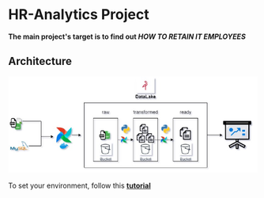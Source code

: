 # HR-Analytics Project
**The main project's target is to find out _HOW TO RETAIN IT EMPLOYEES_**

## Architecture
![Architecture](images/architecture.jpg)

To set your environment, follow this **[tutorial](https://quark-wineberry-cc8.notion.site/Stack-Bootcamp-de-Data-Science-ba4a89fb9940461792d3f57b63578268)**

